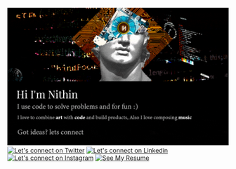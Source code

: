 [![Art meets code](/static/gifs/banner.gif)](https://www.youtube.com/watch?v=dQw4w9WgXcQ)
[![Let's connect on Twitter](https://img.shields.io/badge/Twitter-1DA1F2?style=for-the-badge&logo=twitter&logoColor=white)](https://twitter.com/RaphaelNithin) [![Let's connect on Linkedin](https://img.shields.io/badge/LinkedIn-0077B5?style=for-the-badge&logo=linkedin&logoColor=white)](https://www.linkedin.com/in/nithinstephen/) [![Let's connect on Instagram](https://img.shields.io/badge/Instagram-E4405F?style=for-the-badge&logo=instagram&logoColor=white)](https://www.instagram.com/nithinstephen96/) [![See My Resume](https://img.shields.io/badge/Resume_v1.0-FF5733?style=for-the-badge&logo=github&logoColor=white)](https://drive.google.com/file/d/1TNCuRceeIujnAaIgJb8HlEdgyL3zBVNM/view?usp=sharing)
